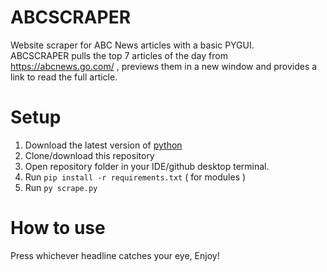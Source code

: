 # ABCSCRAPER
Website scraper for ABC News articles with a basic PYGUI.  
ABCSCRAPER pulls the top 7 articles of the day from https://abcnews.go.com/ , previews them in a new window and provides a link to read the full article.

# Setup
1. Download the latest version of [python](https://www.python.org/downloads/)  
2. Clone/download this repository  
3. Open repository folder in your IDE/github desktop terminal.  
4. Run `pip install -r requirements.txt` ( for modules )  
5. Run `py scrape.py`

# How to use
Press whichever headline catches your eye, Enjoy!
